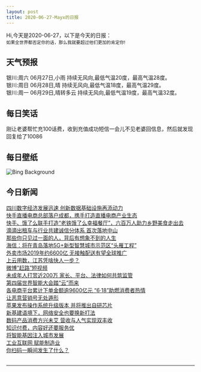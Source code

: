 ```yaml
---
layout: post
title: 2020-06-27-Mayx的日报
---
```


Hi,今天是2020-06-27，以下是今天的日报：<br><small>
如果全世界都否定你的话，那么我就要超过他们更加的肯定你!</small><!--more-->
## 天气预报
银川:周六 06月27日,小雨 持续无风向,最低气温20度，最高气温28度。<br>银川:周日 06月28日,晴 持续无风向,最低气温18度，最高气温29度。<br>银川:周一 06月29日,晴转多云 持续无风向,最低气温19度，最高气温32度。
## 每日笑话
刚让老婆帮忙充100话费，收到充值成功短信一会儿不见老婆回信息，然后就发现回复给了10086
## 每日壁纸
![Bing Background](https://cn.bing.com/th?id=OHR.AdansoniaGrandidieri_EN-US6269745972_1920x1080.jpg&rf=LaDigue_1920x1080.jpg&pid=hp "Grandidier's baobab forest near Morondava, Madagascar (© Thomas Marent/Minden Pictures)")
## 今日新闻

[四川数字经济发展迅速 创新数据基础设施再添动力](http://it.people.com.cn/n1/2020/0624/c1009-31758883.html)   
[快手直播电商总部落户成都，携手打造直播电商产业生态](http://it.people.com.cn/n1/2020/0624/c1009-31758845.html)   
[快手、饿了么联手打造“老铁饿了么幸福餐厅”，六百万人助力乡野美食走出去](http://it.people.com.cn/n1/2020/0624/c1009-31758846.html)   
[滴滴出租车与行业共建诚信分体系 首次落地中山](http://it.people.com.cn/n1/2020/0624/c1009-31758750.html)   
[那些你只见过一面的人，背后有想象不到的人生](http://it.people.com.cn/n1/2020/0624/c1009-31758786.html)   
[海信：将在青岛落地5G+新型智慧城市示范区“头雁工程”](http://it.people.com.cn/n1/2020/0624/c1009-31758617.html)   
[外卖市场2019年约6600亿 无接触配送有望全球推广](http://it.people.com.cn/n1/2020/0624/c1009-31758624.html)   
[上云用数，江苏凭啥快人一步？](http://it.people.com.cn/n1/2020/0624/c1009-31758272.html)   
[微博“赶路”短视频](http://it.people.com.cn/n1/2020/0624/c1009-31758236.html)   
[未成年人打赏近200万 家长、平台、法律如何共筑监管](http://it.people.com.cn/n1/2020/0624/c1009-31758157.html)   
[第四届世界智能大会踏“云”而来](http://it.people.com.cn/n1/2020/0623/c1009-31756667.html)   
[各电商平台累计下单金额逾9600亿元 “6·18”助燃消费者热情](http://it.people.com.cn/n1/2020/0624/c1009-31758023.html)   
[让恶意营销号无处遁形](http://it.people.com.cn/n1/2020/0624/c1009-31758024.html)   
[苹果发布操作系统升级版本 并将推出自研芯片](http://it.people.com.cn/n1/2020/0624/c1009-31757864.html)   
[新基建语境下，网络安全也要换新打法](http://it.people.com.cn/n1/2020/0624/c1009-31757862.html)   
[数码产品消费方兴未艾 营收与人气实现双丰收](http://it.people.com.cn/n1/2020/0624/c1009-31758013.html)   
[知识付费，内容好还要服务优](http://it.people.com.cn/n1/2020/0624/c1009-31758014.html)   
[将智能基因注入城市发展](http://it.people.com.cn/n1/2020/0624/c1009-31758018.html)   
[工业互联网 赋能制造业](http://it.people.com.cn/n1/2020/0624/c1009-31758003.html)   
[你扫码一瞬间发生了什么？](http://it.people.com.cn/n1/2020/0624/c1009-31757976.html)   
<br />

***

<small></small>
